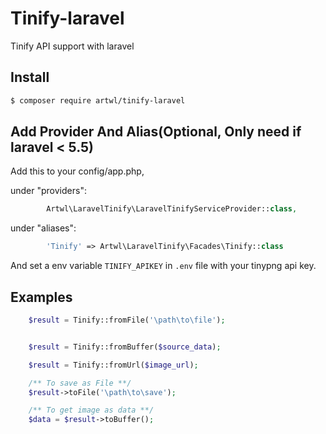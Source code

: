# Tinify-laravel
Tinify API support with laravel

## Install

``` bash
$ composer require artwl/tinify-laravel
```

## Add Provider And Alias(Optional, Only need if laravel < 5.5)

Add this to your config/app.php,

under "providers":
```php
        Artwl\LaravelTinify\LaravelTinifyServiceProvider::class,
```
under "aliases":

```php
        'Tinify' => Artwl\LaravelTinify\Facades\Tinify::class
```


And set a env variable `TINIFY_APIKEY` in `.env` file with your tinypng api key.

## Examples

```php
	$result = Tinify::fromFile('\path\to\file');


	$result = Tinify::fromBuffer($source_data);

	$result = Tinify::fromUrl($image_url);

	/** To save as File **/
	$result->toFile('\path\to\save');

	/** To get image as data **/
	$data = $result->toBuffer();
```
